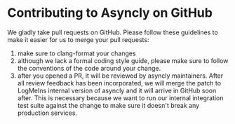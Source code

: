 # Contributing to Asyncly on GitHub

We gladly take pull requests on GitHub. Please follow these guidelines to make
it easier for us to merge your pull requests:

1. make sure to clang-format your changes
2. although we lack a formal coding style guide, please make sure to follow the
   conventions of the code around your change.
3. after you opened a PR, it will be reviewed by asyncly maintainers. After all
   review feedback has been incorporated, we will merge the patch to LogMeIns
   internal version of asyncly and it will arrive in GitHub soon after. This is
   necessary because we want to run our internal integration test suite against
   the change to make sure it doesn't break any production services.
